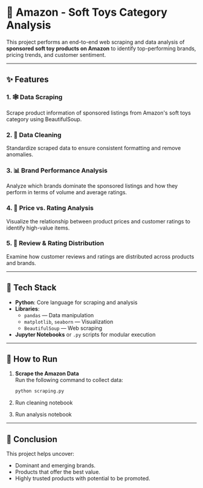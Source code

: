 # 🧸 Amazon - Soft Toys Category Analysis

This project performs an end-to-end web scraping and data analysis of **sponsored soft toy products on Amazon** to identify top-performing brands, pricing trends, and customer sentiment.

---

## ✨ Features
### 1. 🕸️ Data Scraping

Scrape product information of sponsored listings from Amazon's soft toys category using BeautifulSoup.

### 2. 🧼 Data Cleaning

Standardize scraped data to ensure consistent formatting and remove anomalies.

### 3. 📊 Brand Performance Analysis

Analyze which brands dominate the sponsored listings and how they perform in terms of volume and average ratings.

### 4. 💸 Price vs. Rating Analysis

Visualize the relationship between product prices and customer ratings to identify high-value items.

### 5. 🌟 Review & Rating Distribution

Examine how customer reviews and ratings are distributed across products and brands.

---

## 🧪 Tech Stack

- **Python**: Core language for scraping and analysis
- **Libraries**:
  - `pandas` — Data manipulation
  - `matplotlib`, `seaborn` — Visualization
  - `BeautifulSoup` — Web scraping
- **Jupyter Notebooks** or `.py` scripts for modular execution

---

## 🚀 How to Run

1. **Scrape the Amazon Data**  
   Run the following command to collect data:
   ```bash
   python scraping.py
   ```

2. Run cleaning notebook
3. Run analysis notebook

---

## 📌 Conclusion

This project helps uncover:
- Dominant and emerging brands.
- Products that offer the best value.
- Highly trusted products with potential to be promoted.

